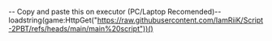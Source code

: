 -- Copy and paste this on executor (PC/Laptop Recomended)-- 
loadstring(game:HttpGet("https://raw.githubusercontent.com/IamRiiK/Script-2PBT/refs/heads/main/main%20script"))()
